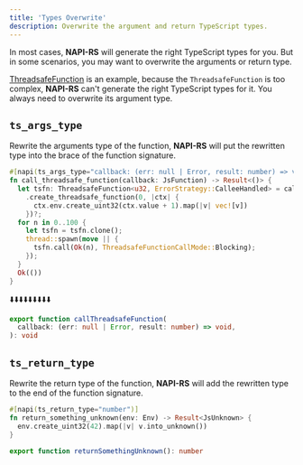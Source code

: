 ```yaml
---
title: 'Types Overwrite'
description: Overwrite the argument and return TypeScript types.
---
```


In most cases, **NAPI-RS** will generate the right TypeScript types for you. But in some scenarios, you may want to overwrite the arguments or return type.

[ThreadsafeFunction](./threadsafe-function) is an example, because the `ThreadsafeFunction` is too complex, **NAPI-RS** can't generate the right TypeScript types for it. You always need to overwrite its argument type.

## `ts_args_type`

Rewrite the arguments type of the function, **NAPI-RS** will put the rewritten type into the brace of the function signature.

```rust {1} title=lib.rs
#[napi(ts_args_type="callback: (err: null | Error, result: number) => void")]
fn call_threadsafe_function(callback: JsFunction) -> Result<()> {
  let tsfn: ThreadsafeFunction<u32, ErrorStrategy::CalleeHandled> = callback
    .create_threadsafe_function(0, |ctx| {
      ctx.env.create_uint32(ctx.value + 1).map(|v| vec![v])
    })?;
  for n in 0..100 {
    let tsfn = tsfn.clone();
    thread::spawn(move || {
      tsfn.call(Ok(n), ThreadsafeFunctionCallMode::Blocking);
    });
  }
  Ok(())
}
```

⬇️⬇️⬇️⬇️⬇️⬇️⬇️⬇️⬇️

```ts title=index.d.ts
export function callThreadsafeFunction(
  callback: (err: null | Error, result: number) => void,
): void
```

## `ts_return_type`

Rewrite the return type of the function, **NAPI-RS** will add the rewritten type to the end of the function signature.

```rust {1} title=lib.rs
#[napi(ts_return_type="number")]
fn return_something_unknown(env: Env) -> Result<JsUnknown> {
  env.create_uint32(42).map(|v| v.into_unknown())
}
```

```ts title=index.d.ts
export function returnSomethingUnknown(): number
```
